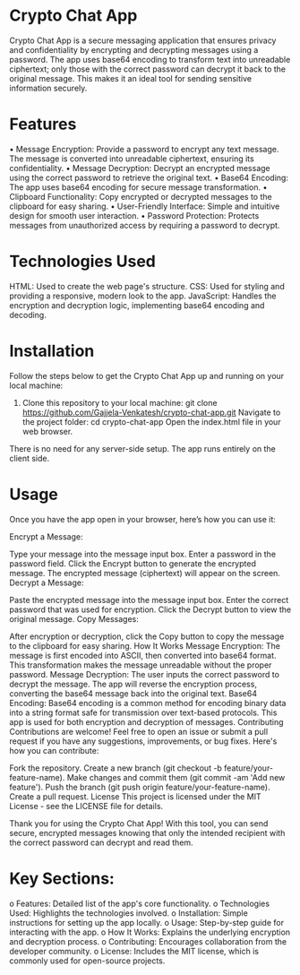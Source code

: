 # Crypto Chat App 

Crypto Chat App is a secure messaging application that ensures privacy and confidentiality by encrypting and decrypting messages using a password. The app uses base64 encoding to transform text into unreadable ciphertext; only those with the correct password can decrypt it back to the original message. This makes it an ideal tool for sending sensitive information securely.

# Features
•	Message Encryption: Provide a password to encrypt any text message. The message is converted into unreadable ciphertext, ensuring its confidentiality.
•	Message Decryption: Decrypt an encrypted message using the correct password to retrieve the original text.
•	Base64 Encoding: The app uses base64 encoding for secure message transformation.
•	Clipboard Functionality: Copy encrypted or decrypted messages to the clipboard for easy sharing.
•	User-Friendly Interface: Simple and intuitive design for smooth user interaction.
•	Password Protection: Protects messages from unauthorized access by requiring a password to decrypt.

# Technologies Used
HTML: Used to create the web page's structure.
CSS: Used for styling and providing a responsive, modern look to the app.
JavaScript: Handles the encryption and decryption logic, implementing base64 encoding and decoding.
  
# Installation
Follow the steps below to get the Crypto Chat App up and running on your local machine:

1. Clone this repository to your local machine:
git clone https://github.com/Gajjela-Venkatesh/crypto-chat-app.git
Navigate to the project folder:
cd crypto-chat-app
Open the index.html file in your web browser.

There is no need for any server-side setup. The app runs entirely on the client side.

# Usage
Once you have the app open in your browser, here’s how you can use it:

Encrypt a Message:

Type your message into the message input box.
Enter a password in the password field.
Click the Encrypt button to generate the encrypted message.
The encrypted message (ciphertext) will appear on the screen.
Decrypt a Message:

Paste the encrypted message into the message input box.
Enter the correct password that was used for encryption.
Click the Decrypt button to view the original message.
Copy Messages:

After encryption or decryption, click the Copy button to copy the message to the clipboard for easy sharing.
How It Works
Message Encryption: The message is first encoded into ASCII, then converted into base64 format. This transformation makes the message unreadable without the proper password.
Message Decryption: The user inputs the correct password to decrypt the message. The app will reverse the encryption process, converting the base64 message back into the original text.
Base64 Encoding: Base64 encoding is a common method for encoding binary data into a string format safe for transmission over text-based protocols. This app is used for both encryption and decryption of messages.
Contributing
Contributions are welcome! Feel free to open an issue or submit a pull request if you have any suggestions, improvements, or bug fixes. Here's how you can contribute:

Fork the repository.
Create a new branch (git checkout -b feature/your-feature-name).
Make changes and commit them (git commit -am 'Add new feature').
Push the branch (git push origin feature/your-feature-name).
Create a pull request.
License
This project is licensed under the MIT License - see the LICENSE file for details.

Thank you for using the Crypto Chat App! With this tool, you can send secure, encrypted messages knowing that only the intended recipient with the correct password can decrypt and read them.

# Key Sections:
o	Features: Detailed list of the app's core functionality.
o	Technologies Used: Highlights the technologies involved.
o	Installation: Simple instructions for setting up the app locally.
o	Usage: Step-by-step guide for interacting with the app.
o	How It Works: Explains the underlying encryption and decryption process.
o	Contributing: Encourages collaboration from the developer community.
o	License: Includes the MIT license, which is commonly used for open-source projects.
